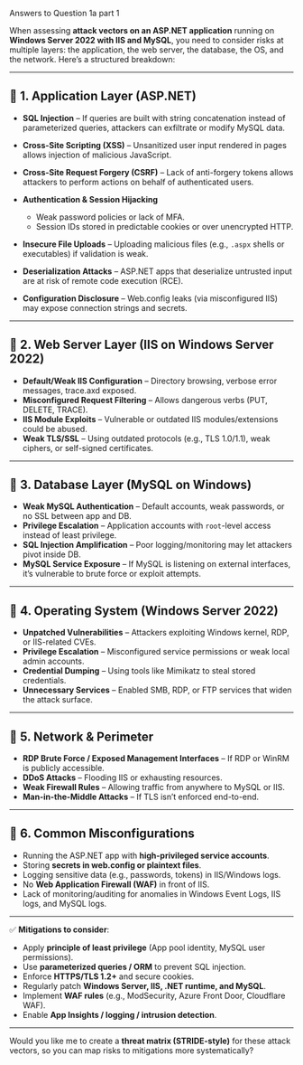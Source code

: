 Answers to Question 1a part 1

When assessing **attack vectors on an ASP.NET application** running on **Windows Server 2022 with IIS and MySQL**, you need to consider risks at multiple layers: the application, the web server, the database, the OS, and the network. Here’s a structured breakdown:

---

## 🔹 1. Application Layer (ASP.NET)

* **SQL Injection** – If queries are built with string concatenation instead of parameterized queries, attackers can exfiltrate or modify MySQL data.
* **Cross-Site Scripting (XSS)** – Unsanitized user input rendered in pages allows injection of malicious JavaScript.
* **Cross-Site Request Forgery (CSRF)** – Lack of anti-forgery tokens allows attackers to perform actions on behalf of authenticated users.
* **Authentication & Session Hijacking**

  * Weak password policies or lack of MFA.
  * Session IDs stored in predictable cookies or over unencrypted HTTP.
* **Insecure File Uploads** – Uploading malicious files (e.g., `.aspx` shells or executables) if validation is weak.
* **Deserialization Attacks** – ASP.NET apps that deserialize untrusted input are at risk of remote code execution (RCE).
* **Configuration Disclosure** – Web.config leaks (via misconfigured IIS) may expose connection strings and secrets.

---

## 🔹 2. Web Server Layer (IIS on Windows Server 2022)

* **Default/Weak IIS Configuration** – Directory browsing, verbose error messages, trace.axd exposed.
* **Misconfigured Request Filtering** – Allows dangerous verbs (PUT, DELETE, TRACE).
* **IIS Module Exploits** – Vulnerable or outdated IIS modules/extensions could be abused.
* **Weak TLS/SSL** – Using outdated protocols (e.g., TLS 1.0/1.1), weak ciphers, or self-signed certificates.

---

## 🔹 3. Database Layer (MySQL on Windows)

* **Weak MySQL Authentication** – Default accounts, weak passwords, or no SSL between app and DB.
* **Privilege Escalation** – Application accounts with `root`-level access instead of least privilege.
* **SQL Injection Amplification** – Poor logging/monitoring may let attackers pivot inside DB.
* **MySQL Service Exposure** – If MySQL is listening on external interfaces, it’s vulnerable to brute force or exploit attempts.

---

## 🔹 4. Operating System (Windows Server 2022)

* **Unpatched Vulnerabilities** – Attackers exploiting Windows kernel, RDP, or IIS-related CVEs.
* **Privilege Escalation** – Misconfigured service permissions or weak local admin accounts.
* **Credential Dumping** – Using tools like Mimikatz to steal stored credentials.
* **Unnecessary Services** – Enabled SMB, RDP, or FTP services that widen the attack surface.

---

## 🔹 5. Network & Perimeter

* **RDP Brute Force / Exposed Management Interfaces** – If RDP or WinRM is publicly accessible.
* **DDoS Attacks** – Flooding IIS or exhausting resources.
* **Weak Firewall Rules** – Allowing traffic from anywhere to MySQL or IIS.
* **Man-in-the-Middle Attacks** – If TLS isn’t enforced end-to-end.

---

## 🔹 6. Common Misconfigurations

* Running the ASP.NET app with **high-privileged service accounts**.
* Storing **secrets in web.config or plaintext files**.
* Logging sensitive data (e.g., passwords, tokens) in IIS/Windows logs.
* No **Web Application Firewall (WAF)** in front of IIS.
* Lack of monitoring/auditing for anomalies in Windows Event Logs, IIS logs, and MySQL logs.

---

✅ **Mitigations to consider**:

* Apply **principle of least privilege** (App pool identity, MySQL user permissions).
* Use **parameterized queries / ORM** to prevent SQL injection.
* Enforce **HTTPS/TLS 1.2+** and secure cookies.
* Regularly patch **Windows Server, IIS, .NET runtime, and MySQL**.
* Implement **WAF rules** (e.g., ModSecurity, Azure Front Door, Cloudflare WAF).
* Enable **App Insights / logging / intrusion detection**.

---

Would you like me to create a **threat matrix (STRIDE-style)** for these attack vectors, so you can map risks to mitigations more systematically?
